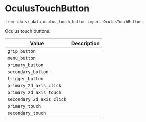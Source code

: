 # OculusTouchButton

`from tdw.vr_data.oculus_touch_button import OculusTouchButton`

Oculus touch buttons.

| Value | Description |
| --- | --- |
| `grip_button` |  |
| `menu_button` |  |
| `primary_button` |  |
| `secondary_button` |  |
| `trigger_button` |  |
| `primary_2d_axis_click` |  |
| `primary_2d_axis_touch` |  |
| `secondary_2d_axis_click` |  |
| `primary_touch` |  |
| `secondary_touch` |  |